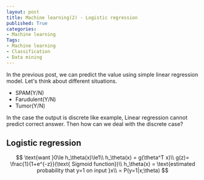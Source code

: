 ```yaml
---
layout: post
title: Machine learning(2) - Logistic regression
published: True
categories: 
- Machine learning
Tags:
- Machine learning
- Classification
- Data mining
---
```




In the previous post, we can predict the value using simple linear regression model. Let's think about different situations.

- SPAM(Y/N)
- Farudulent(Y/N)
- Tumor(Y/N)

In the case the output is discrete like example, Linear regression cannot predict correct answer. Then how can we deal with the discrete case? 



<!--more-->



## Logistic regression




$$
\text{want }0\le h_\theta(x)\le1\\
h_\theta(x) = g(\theta^T x)\\
g(z)= \frac{1}{1+e^{-z}}(\text{ Sigmoid function})\\
h_\theta(x) = \text{estimated probability that y=1 on input }x\\
= P(y=1|x;\theta)
$$


